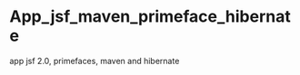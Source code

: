 App_jsf_maven_primeface_hibernate
=================================

app jsf 2.0, primefaces, maven and hibernate
